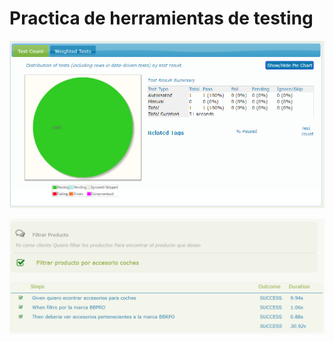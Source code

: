 # Practica de herramientas de testing

![asd](assets/img/tortatest.PNG)

![asd](assets/img/detalletest.PNG)
